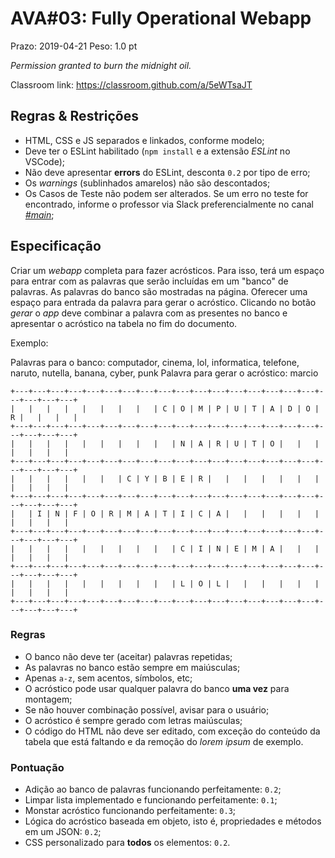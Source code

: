 # AVA#03: Fully Operational Webapp

Prazo: 2019-04-21 Peso: 1.0 pt

_Permission granted to burn the midnight oil._

Classroom link: <https://classroom.github.com/a/5eWTsaJT>

## Regras & Restrições

- HTML, CSS e JS separados e linkados, conforme modelo;
- Deve ter o ESLint habilitado (`npm install` e a extensão _ESLint_ no VSCode);
- Não deve apresentar **errors** do ESLint, desconta `0.2` por tipo de erro;
- Os _warnings_ (sublinhados amarelos) não são descontados;
- Os Casos de Teste não podem ser alterados. Se um erro no teste for encontrado, informe o professor via Slack preferencialmente no canal [_#main_](https://dbo-2019.slack.com/messages/CG25HN533/);

## Especificação

Criar um _webapp_ completa para fazer acrósticos. Para isso, terá um espaço para entrar com as palavras que serão incluídas em um "banco" de palavras. As palavras do banco são mostradas na página. Oferecer uma espaço para entrada da palavra para gerar o acróstico. Clicando no botão _gerar_ o _app_ deve combinar a palavra com as presentes no banco e apresentar o acróstico na tabela no fim do documento.

Exemplo:

Palavras para o banco: computador, cinema, lol, informatica, telefone, naruto, nutella, banana, cyber, punk
Palavra para gerar o acróstico: marcio

```plain
+---+---+---+---+---+---+---+---+---+---+---+---+---+---+---+---+---+---+---+---+---+
|   |   |   |   |   |   |   |   | C | O | M | P | U | T | A | D | O | R |   |   |   |
+---+---+---+---+---+---+---+---+---+---+---+---+---+---+---+---+---+---+---+---+---+
|   |   |   |   |   |   |   |   |   | N | A | R | U | T | O |   |   |   |   |   |   |
+---+---+---+---+---+---+---+---+---+---+---+---+---+---+---+---+---+---+---+---+---+
|   |   |   |   |   |   | C | Y | B | E | R |   |   |   |   |   |   |   |   |   |   |
+---+---+---+---+---+---+---+---+---+---+---+---+---+---+---+---+---+---+---+---+---+
|   | I | N | F | O | R | M | A | T | I | C | A |   |   |   |   |   |   |   |   |   |
+---+---+---+---+---+---+---+---+---+---+---+---+---+---+---+---+---+---+---+---+---+
|   |   |   |   |   |   |   |   |   | C | I | N | E | M | A |   |   |   |   |   |   |
+---+---+---+---+---+---+---+---+---+---+---+---+---+---+---+---+---+---+---+---+---+
|   |   |   |   |   |   |   |   |   | L | O | L |   |   |   |   |   |   |   |   |   |
+---+---+---+---+---+---+---+---+---+---+---+---+---+---+---+---+---+---+---+---+---+
```

### Regras

- O banco não deve ter (aceitar) palavras repetidas;
- As palavras no banco estão sempre em maiúsculas;
- Apenas `a-z`, sem acentos, símbolos, etc;
- O acróstico pode usar qualquer palavra do banco **uma vez** para montagem;
- Se não houver combinação possível, avisar para o usuário;
- O acróstico é sempre gerado com letras maiúsculas;
- O código do HTML não deve ser editado, com exceção do conteúdo da tabela que está faltando e da remoção do _lorem ipsum_ de exemplo.

### Pontuação

- Adição ao banco de palavras funcionando perfeitamente: `0.2`;
- Limpar lista implementado e funcionando perfeitamente: `0.1`;
- Monstar acróstico funcionando perfeitamente: `0.3`;
- Lógica do acróstico baseada em objeto, isto é, propriedades e métodos em um JSON: `0.2`;
- CSS personalizado para **todos** os elementos: `0.2`.
